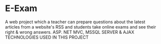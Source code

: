 # E-Exam
A web project which a teacher can prepare questions about the latest articles from a website's RSS and students take online exams and see their right & wrong answers.
ASP. NET MVC, MSSQL SERVER & AJAX TECHNOLOGIES USED IN THIS PROJECT
